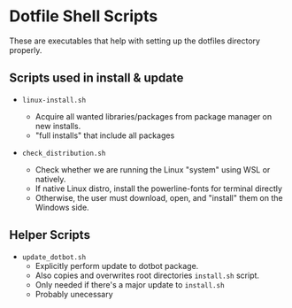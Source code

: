 # Dotfile Shell Scripts

These are executables that help with setting up the dotfiles directory properly.


## Scripts used in install & update

- `linux-install.sh`
    - Acquire all wanted libraries/packages from package manager on new installs.
    - "full installs" that include all packages

- `check_distribution.sh`
    - Check whether we are running the Linux "system" using WSL or natively. 
    - If native Linux distro, install the powerline-fonts for terminal directly
    - Otherwise, the user must download, open, and "install" them on the Windows side.

## Helper Scripts

- `update_dotbot.sh`
    - Explicitly perform update to dotbot package. 
    - Also copies and overwrites root directories `install.sh` script.
    - Only needed if there's a major update to `install.sh`
    - Probably unecessary
